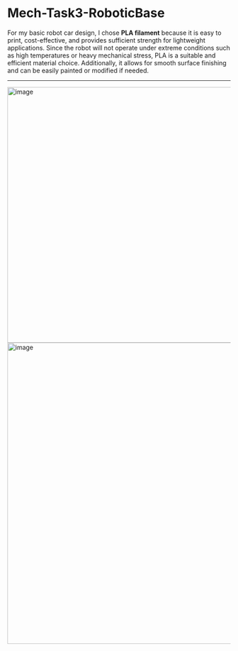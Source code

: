# Mech-Task3-RoboticBase

For my basic robot car design, I chose **PLA filament** because it is easy to print, cost-effective, and provides sufficient strength for lightweight applications. Since the robot will not operate under extreme conditions such as high temperatures or heavy mechanical stress, PLA is a suitable and efficient material choice. Additionally, it allows for smooth surface finishing and can be easily painted or modified if needed.

---

<img width="834" height="576" alt="image" src="https://github.com/user-attachments/assets/d92a0536-22a0-4608-95b3-2859f65c8154" />

<img width="825" height="679" alt="image" src="https://github.com/user-attachments/assets/f0db37ec-2fb2-42b3-8342-36fbc9a56a8b" />

